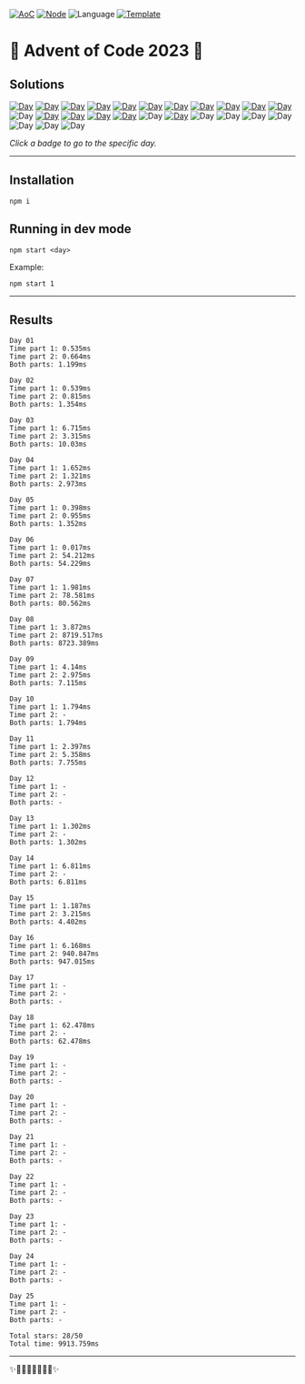 <!-- Entries between SOLUTIONS and RESULTS tags are auto-generated -->

[![AoC](https://badgen.net/badge/AoC/2023/blue)](https://adventofcode.com/2023)
[![Node](https://badgen.net/badge/Node/v16.13.0+/blue)](https://nodejs.org/en/download/)
![Language](https://badgen.net/badge/Language/TypeScript/blue)
[![Template](https://badgen.net/badge/Template/aocrunner/blue)](https://github.com/caderek/aocrunner)

# 🎄 Advent of Code 2023 🎄

## Solutions

<!--SOLUTIONS-->

[![Day](https://badgen.net/badge/01/%E2%98%85%E2%98%85/green)](src/day01)
[![Day](https://badgen.net/badge/02/%E2%98%85%E2%98%85/green)](src/day02)
[![Day](https://badgen.net/badge/03/%E2%98%85%E2%98%85/green)](src/day03)
[![Day](https://badgen.net/badge/04/%E2%98%85%E2%98%85/green)](src/day04)
[![Day](https://badgen.net/badge/05/%E2%98%85%E2%98%85/green)](src/day05)
[![Day](https://badgen.net/badge/06/%E2%98%85%E2%98%85/green)](src/day06)
[![Day](https://badgen.net/badge/07/%E2%98%85%E2%98%85/green)](src/day07)
[![Day](https://badgen.net/badge/08/%E2%98%85%E2%98%85/green)](src/day08)
[![Day](https://badgen.net/badge/09/%E2%98%85%E2%98%85/green)](src/day09)
[![Day](https://badgen.net/badge/10/%E2%98%85%E2%98%86/yellow)](src/day10)
[![Day](https://badgen.net/badge/11/%E2%98%85%E2%98%85/green)](src/day11)
![Day](https://badgen.net/badge/12/%E2%98%86%E2%98%86/gray)
[![Day](https://badgen.net/badge/13/%E2%98%85%E2%98%86/yellow)](src/day13)
[![Day](https://badgen.net/badge/14/%E2%98%85%E2%98%86/yellow)](src/day14)
[![Day](https://badgen.net/badge/15/%E2%98%85%E2%98%85/green)](src/day15)
[![Day](https://badgen.net/badge/16/%E2%98%85%E2%98%85/green)](src/day16)
![Day](https://badgen.net/badge/17/%E2%98%86%E2%98%86/gray)
[![Day](https://badgen.net/badge/18/%E2%98%85%E2%98%86/yellow)](src/day18)
![Day](https://badgen.net/badge/19/%E2%98%86%E2%98%86/gray)
![Day](https://badgen.net/badge/20/%E2%98%86%E2%98%86/gray)
![Day](https://badgen.net/badge/21/%E2%98%86%E2%98%86/gray)
![Day](https://badgen.net/badge/22/%E2%98%86%E2%98%86/gray)
![Day](https://badgen.net/badge/23/%E2%98%86%E2%98%86/gray)
![Day](https://badgen.net/badge/24/%E2%98%86%E2%98%86/gray)
![Day](https://badgen.net/badge/25/%E2%98%86%E2%98%86/gray)

<!--/SOLUTIONS-->

_Click a badge to go to the specific day._

---

## Installation

```
npm i
```

## Running in dev mode

```
npm start <day>
```

Example:

```
npm start 1
```

---

## Results

<!--RESULTS-->

```
Day 01
Time part 1: 0.535ms
Time part 2: 0.664ms
Both parts: 1.199ms
```

```
Day 02
Time part 1: 0.539ms
Time part 2: 0.815ms
Both parts: 1.354ms
```

```
Day 03
Time part 1: 6.715ms
Time part 2: 3.315ms
Both parts: 10.03ms
```

```
Day 04
Time part 1: 1.652ms
Time part 2: 1.321ms
Both parts: 2.973ms
```

```
Day 05
Time part 1: 0.398ms
Time part 2: 0.955ms
Both parts: 1.352ms
```

```
Day 06
Time part 1: 0.017ms
Time part 2: 54.212ms
Both parts: 54.229ms
```

```
Day 07
Time part 1: 1.981ms
Time part 2: 78.581ms
Both parts: 80.562ms
```

```
Day 08
Time part 1: 3.872ms
Time part 2: 8719.517ms
Both parts: 8723.389ms
```

```
Day 09
Time part 1: 4.14ms
Time part 2: 2.975ms
Both parts: 7.115ms
```

```
Day 10
Time part 1: 1.794ms
Time part 2: -
Both parts: 1.794ms
```

```
Day 11
Time part 1: 2.397ms
Time part 2: 5.358ms
Both parts: 7.755ms
```

```
Day 12
Time part 1: -
Time part 2: -
Both parts: -
```

```
Day 13
Time part 1: 1.302ms
Time part 2: -
Both parts: 1.302ms
```

```
Day 14
Time part 1: 6.811ms
Time part 2: -
Both parts: 6.811ms
```

```
Day 15
Time part 1: 1.187ms
Time part 2: 3.215ms
Both parts: 4.402ms
```

```
Day 16
Time part 1: 6.168ms
Time part 2: 940.847ms
Both parts: 947.015ms
```

```
Day 17
Time part 1: -
Time part 2: -
Both parts: -
```

```
Day 18
Time part 1: 62.478ms
Time part 2: -
Both parts: 62.478ms
```

```
Day 19
Time part 1: -
Time part 2: -
Both parts: -
```

```
Day 20
Time part 1: -
Time part 2: -
Both parts: -
```

```
Day 21
Time part 1: -
Time part 2: -
Both parts: -
```

```
Day 22
Time part 1: -
Time part 2: -
Both parts: -
```

```
Day 23
Time part 1: -
Time part 2: -
Both parts: -
```

```
Day 24
Time part 1: -
Time part 2: -
Both parts: -
```

```
Day 25
Time part 1: -
Time part 2: -
Both parts: -
```

```
Total stars: 28/50
Total time: 9913.759ms
```

<!--/RESULTS-->

---

✨🎄🎁🎄🎅🎄🎁🎄✨